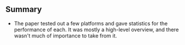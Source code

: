 ## Summary

- The paper tested out a few platforms and gave statistics for the performance of each. It was mostly a high-level overview, and there wasn't much of importance to take from it.